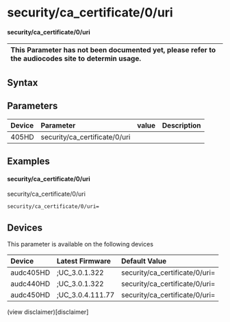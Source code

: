 ﻿---
description: security/ca_certificate/0/uri
search: false
---

# security/ca_certificate/0/uri

#### security/ca_certificate/0/uri


| This Parameter has not been documented yet, please refer to the audiocodes site to determin usage.  | 
| :--- |

## Syntax

## Parameters
|Device|Parameter|value|Description|
|:---|:---|:---|:---|
| 405HD | security/ca_certificate/0/uri |  |  |

## Examples
#### security/ca_certificate/0/uri

security/ca_certificate/0/uri

```
security/ca_certificate/0/uri=
```

## Devices
This parameter is available on the following devices

| Device | Latest Firmware | Default Value |
|:---|:---|:---|
| audc405HD | ;UC_3.0.1.322 | security/ca_certificate/0/uri= 
| audc440HD | ;UC_3.0.1.322 | security/ca_certificate/0/uri= 
| audc450HD | ;UC_3.0.4.111.77 | security/ca_certificate/0/uri= 

(view disclaimer)[disclaimer]

